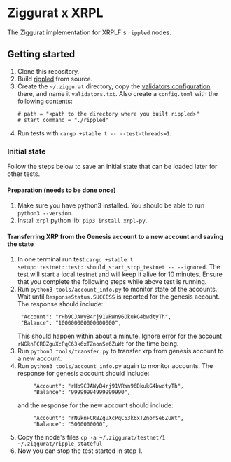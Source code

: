 # Ziggurat x XRPL

The Ziggurat implementation for XRPLF's `rippled` nodes.

## Getting started

1. Clone this repository.
2. Build [rippled](https://github.com/XRPLF/rippled) from source.
3. Create the `~/.ziggurat` directory, copy the [validators configuration](https://github.com/XRPLF/rippled/blob/develop/cfg/validators-example.txt) there, and name it `validators.txt`. Also create a `config.toml` with the following contents:
    ```
    # path = "<path to the directory where you built rippled>"
    # start_command = "./rippled"
    ```
4. Run tests with `cargo +stable t -- --test-threads=1`.

### Initial state
Follow the steps below to save an initial state that can be loaded later for other tests.

#### Preparation (needs to be done once)
1. Make sure you have python3 installed. You should be able to run `python3 --version`.
2. Install `xrpl` python lib: `pip3 install xrpl-py`.

#### Transferring XRP from the Genesis account to a new account and saving the state
1. In one terminal run test `cargo +stable t setup::testnet::test::should_start_stop_testnet -- --ignored`.
   The test will start a local testnet and will keep it alive for 10 minutes. Ensure that you complete the
   following steps while above test is running.
2. Run `python3 tools/account_info.py` to monitor state of the accounts. 
   Wait until `ResponseStatus.SUCCESS` is reported for the genesis account. The response should include:
   ```
    "Account": "rHb9CJAWyB4rj91VRWn96DkukG4bwdtyTh",
    "Balance": "100000000000000000",
   ```
   This should happen within about a minute.
   Ignore error for the account `rNGknFCRBZguXcPqC63k6xTZnonSe6ZuWt` for the time being.
3. Run `python3 tools/transfer.py` to transfer xrp from genesis account to a new account.
4. Run `python3 tools/account_info.py` again to monitor accounts. The response for genesis account should include:
   ```
        "Account": "rHb9CJAWyB4rj91VRWn96DkukG4bwdtyTh",
        "Balance": "99999994999999990",
   ```
   and the response for the new account should include:
   ```
        "Account": "rNGknFCRBZguXcPqC63k6xTZnonSe6ZuWt",
        "Balance": "5000000000",
   ```
5. Copy the node's files `cp -a ~/.ziggurat/testnet/1 ~/.ziggurat/ripple_stateful`
6. Now you can stop the test started in step 1.
